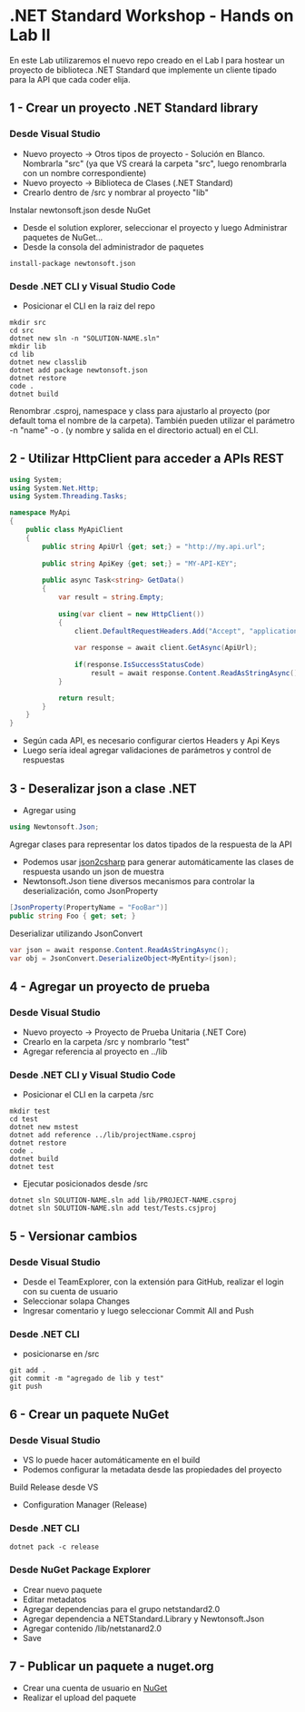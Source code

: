 # .NET Standard Workshop - Hands on Lab II
En este Lab utilizaremos el nuevo repo creado en el Lab I para hostear un proyecto de biblioteca .NET Standard 
que implemente un cliente tipado para la API que cada coder elija.

## 1 - Crear un proyecto .NET Standard library
### Desde Visual Studio
- Nuevo proyecto -> Otros tipos de proyecto - Solución en Blanco. Nombrarla "src" (ya que VS creará la carpeta "src", luego renombrarla con un nombre correspondiente)
- Nuevo proyecto -> Biblioteca de Clases (.NET Standard)
- Crearlo dentro de /src y nombrar al proyecto "lib"

Instalar newtonsoft.json desde NuGet
- Desde el solution explorer, seleccionar el proyecto y luego Administrar paquetes de NuGet...
- Desde la consola del administrador de paquetes
``` 
install-package newtonsoft.json
``` 

### Desde .NET CLI y Visual Studio Code
- Posicionar el CLI en la raiz del repo

``` 
mkdir src
cd src
dotnet new sln -n "SOLUTION-NAME.sln"
mkdir lib
cd lib
dotnet new classlib 
dotnet add package newtonsoft.json
dotnet restore
code .
dotnet build
```

Renombrar .csproj, namespace y class para ajustarlo al proyecto (por default toma el nombre de la carpeta). También pueden utilizar el parámetro -n "name"  -o . (y nombre y salida en el directorio actual) en el CLI.
 
## 2 - Utilizar HttpClient para acceder a APIs REST
```csharp
using System;
using System.Net.Http;
using System.Threading.Tasks;

namespace MyApi
{
    public class MyApiClient
    {
        public string ApiUrl {get; set;} = "http://my.api.url";
        
        public string ApiKey {get; set;} = "MY-API-KEY";
        
        public async Task<string> GetData()
        {
            var result = string.Empty;
            
            using(var client = new HttpClient())
            {
                client.DefaultRequestHeaders.Add("Accept", "application/json");
                
                var response = await client.GetAsync(ApiUrl);
                
                if(response.IsSuccessStatusCode)
                    result = await response.Content.ReadAsStringAsync();
            }

            return result;
        }
    }
}
```

- Según cada API, es necesario configurar ciertos Headers y Api Keys
- Luego sería ideal agregar validaciones de parámetros y control de respuestas

## 3 - Deseralizar json a clase .NET
- Agregar using
```csharp
using Newtonsoft.Json;
```
Agregar clases para representar los datos tipados de la respuesta de la API
- Podemos usar [json2csharp](http://json2csharp.com/) para generar automáticamente las clases de respuesta usando un json de muestra
- Newtonsoft.Json tiene diversos mecanismos para controlar la deserialización, como JsonProperty
```csharp
[JsonProperty(PropertyName = "FooBar")]
public string Foo { get; set; }
```
Deserializar utilizando JsonConvert
```csharp
var json = await response.Content.ReadAsStringAsync();
var obj = JsonConvert.DeserializeObject<MyEntity>(json);
```
## 4 - Agregar un proyecto de prueba 

### Desde Visual Studio
- Nuevo proyecto -> Proyecto de Prueba Unitaria (.NET Core)
- Crearlo en la carpeta /src y nombrarlo "test"
- Agregar referencia al proyecto en ../lib

### Desde .NET CLI y Visual Studio Code
- Posicionar el CLI en la carpeta /src
```
mkdir test 
cd test
dotnet new mstest 
dotnet add reference ../lib/projectName.csproj
dotnet restore
code .
dotnet build
dotnet test
```

- Ejecutar posicionados desde /src
``` 
dotnet sln SOLUTION-NAME.sln add lib/PROJECT-NAME.csproj
dotnet sln SOLUTION-NAME.sln add test/Tests.csjproj
``` 
## 5 - Versionar cambios
### Desde Visual Studio
- Desde el TeamExplorer, con la extensión para GitHub, realizar el login con su cuenta de usuario
- Seleccionar solapa Changes
- Ingresar comentario y luego seleccionar Commit All and Push

### Desde .NET CLI
- posicionarse en /src
```
git add .
git commit -m "agregado de lib y test"
git push
```

## 6 - Crear un paquete NuGet
### Desde Visual Studio
- VS lo puede hacer automáticamente en el build
- Podemos configurar la metadata desde las propiedades del proyecto

Build Release desde VS
- Configuration Manager (Release)

### Desde .NET CLI
```
dotnet pack -c release
```

### Desde NuGet Package Explorer
- Crear nuevo paquete
- Editar metadatos
- Agregar dependencias para el grupo netstandard2.0
- Agregar dependencia a NETStandard.Library y Newtonsoft.Json
- Agregar contenido /lib/netstanard2.0
- Save

## 7 - Publicar un paquete a nuget.org
- Crear una cuenta de usuario en [NuGet](https://nuget.org)
- Realizar el upload del paquete